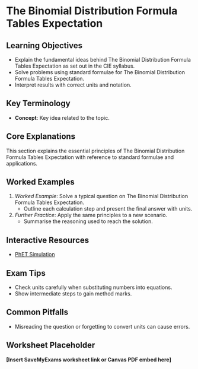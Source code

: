 # The Binomial Distribution Formula Tables Expectation

## Learning Objectives
- Explain the fundamental ideas behind The Binomial Distribution Formula Tables Expectation as set out in the CIE syllabus.
- Solve problems using standard formulae for The Binomial Distribution Formula Tables Expectation.
- Interpret results with correct units and notation.

## Key Terminology
- **Concept**: Key idea related to the topic.

## Core Explanations
This section explains the essential principles of The Binomial Distribution Formula Tables Expectation with reference to standard formulae and applications.

## Worked Examples
1. *Worked Example*: Solve a typical question on The Binomial Distribution Formula Tables Expectation.
   - Outline each calculation step and present the final answer with units.
2. *Further Practice*: Apply the same principles to a new scenario.
   - Summarise the reasoning used to reach the solution.

## Interactive Resources
- [PhET Simulation](https://phet.colorado.edu/)

## Exam Tips
- Check units carefully when substituting numbers into equations.
- Show intermediate steps to gain method marks.

## Common Pitfalls
- Misreading the question or forgetting to convert units can cause errors.

## Worksheet Placeholder
**[Insert SaveMyExams worksheet link or Canvas PDF embed here]**

